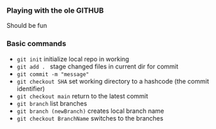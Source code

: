 ### Playing with the ole GITHUB

Should be fun

### Basic commands

* `git init` initialize local repo in working
* `git add . ` stage changed files in current dir for commit
* `git commit -m "message"`
* `git checkout SHA` set working directory to a hashcode (the commit identifier)
* `git checkout main` return to the latest commit
* `git branch` list branches
* `git branch (newBranch)` creates local branch name
* `git checkout BranchName` switches to the branches
